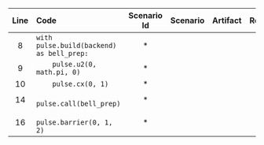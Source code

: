 | Line | Code | Scenario Id | Scenario | Artifact | Refactoring |
| :-: | :- | :-: | :- | :- | :- |
| 8 | `with pulse.build(backend) as bell_prep:` | * | | | |
| 9 | `    pulse.u2(0, math.pi, 0)` | * | | | |
| 10 | `    pulse.cx(0, 1)` | * | | | |
| 14 | `        pulse.call(bell_prep)` | * | | | |
| 16 | `        pulse.barrier(0, 1, 2)` | * | | | |